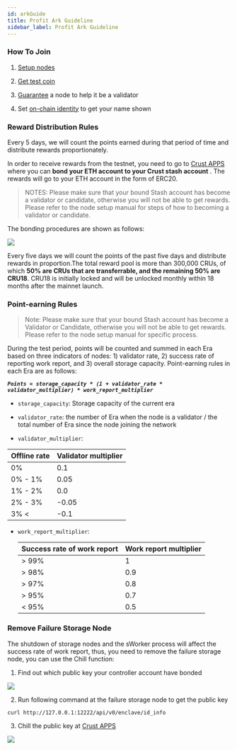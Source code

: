 ```yaml
---
id: arkGuide
title: Profit Ark Guideline
sidebar_label: Profit Ark Guideline
---
```


### How To Join

1. [Setup nodes](node-spec.md)

2. [Get test coin](https://github.com/decloudf/faucet-bot/issues/new/choose)

3. [Guarantee](gPoS-guarantee-process.md) a node to help it be a validator

4. Set [on-chain identity](set-onchain-identity.md) to get your name shown

### Reward Distribution Rules

Every 5 days, we will count the points earned during that period of time and distribute rewards proportionately.

In order to receive rewards from the testnet, you need to go to [Crust APPS](http://apps.crust.network/) where you can **bond your ETH account to your Crust stash account** . The rewards will go to your ETH account in the form of ERC20. 

> NOTES: Please make sure that your bound Stash account has become a validator or candidate, otherwise you will not be able to get rewards. Please refer to the node setup manual for steps of how to becoming a validator or candidate.


The bonding procedures are shown as follows:

![](https://crust-data.oss-cn-shanghai.aliyuncs.com/wiki/maxwell/testrace/bondETH.png)

Every five days we will count the points of the past five days and distribute rewards in proportion.The total reward pool is more than 300,000 CRUs, of which **50% are CRUs that are transferrable, and the remaining 50% are CRU18**. CRU18 is initially locked and will be unlocked monthly within 18 months after the mainnet launch.

### Point-earning Rules

> Note: Please make sure that your bound Stash account has become a Validator or Candidate, otherwise you will not be able to get rewards. Please refer to the node setup manual for specific process.

During the test period, points will be counted and summed in each Era based on three indicators of nodes: 1) validator rate, 2) success rate of reporting work report, and 3) overall storage capacity.
Point-earning rules in each Era are as follows:

***```Points = storage_capacity * (1 + validator_rate * validator_multiplier) * work_report_multiplier```***
  
- `storage_capacity`: Storage capacity of the current era
- `validator_rate`: the number of Era when the node is a validator / the total number of Era since the node joining the network

- `validator_multiplier`:

 | Offline rate | Validator multiplier |
  |  ----  | ---- |
  | 0%  | 0.1 |
  | 0% - 1%  | 0.05 |
  | 1% - 2% | 0.0 |
  | 2% - 3% | -0.05 |
  | 3% < | -0.1 |


- `work_report_multiplier`:

  | Success rate of work report | Work report multiplier |
  | ---- | ---- |
  | > 99%  | 1 |
  | > 98%  | 0.9 |
  | > 97%  | 0.8 |
  | > 95%  | 0.7 |
  | < 95%  | 0.5 |


### Remove Failure Storage Node

The shutdown of storage nodes and the sWorker process will affect the success rate of work report, thus, you need to remove the failure storage node, you can use the Chill function:

1. Find out which public key your controller account have bonded

![](https://crust-data.oss-cn-shanghai.aliyuncs.com/wiki/maxwell/apps/idbonds_cn.png)


2. Run following command at the failure storage node to get the public key

```shell
curl http://127.0.0.1:12222/api/v0/enclave/id_info
```

3. Chill the public key at [Crust APPS](http://apps.crust.network/)

![](https://crust-data.oss-cn-shanghai.aliyuncs.com/wiki/maxwell/apps/chill_en.png)
